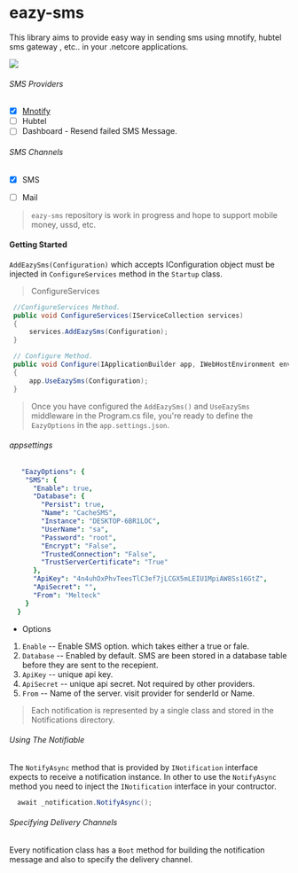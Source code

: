 # eazy-sms
This library aims to provide easy way in sending sms 
using mnotify, hubtel sms gateway , etc.. in your .netcore applications.

 ![ ](https://vistr.dev/badge?repo=mkojoa.eazy-sms&color=0058AD)

###### SMS Providers
- [X] [Mnotify](https://mnotify.com)
- [ ] Hubtel
- [ ] Dashboard - Resend failed SMS Message.

###### SMS Channels
- [X] SMS
- [ ] Mail


> `eazy-sms` repository is work in progress and hope to support mobile money, ussd, etc.


#### Getting Started
`AddEazySms(Configuration)` which accepts IConfiguration object  must be injected in `ConfigureServices` method in the `Startup` class.

> ConfigureServices
   ```c#
    //ConfigureServices Method.
    public void ConfigureServices(IServiceCollection services)
    {
        services.AddEazySms(Configuration);
    }

    // Configure Method.
    public void Configure(IApplicationBuilder app, IWebHostEnvironment env)
    {
        app.UseEazySms(Configuration);
    }
   ```

> Once you have configured the `AddEazySms()` and `UseEazySms` middleware  in the Program.cs file, 
> you're ready to define the `EazyOptions` in the `app.settings.json`.

###### appsettings
```yaml
   "EazyOptions": {
    "SMS": {
      "Enable": true,
      "Database": {
        "Persist": true,
        "Name": "CacheSMS",
        "Instance": "DESKTOP-6BR1LOC",
        "UserName": "sa",
        "Password": "root",
        "Encrypt": "False",
        "TrustedConnection": "False",
        "TrustServerCertificate": "True"
      },
      "ApiKey": "4n4uhOxPhvTeesTlC3ef7jLCGX5mLEIU1MpiAW8Ss16GtZ",
      "ApiSecret": "",
      "From": "Melteck"
    }
  }
```
- Options
1.  `Enable` -- Enable SMS option. which takes either a true or fale.
2.  `Database` -- Enabled by default. SMS are been stored in a database table before they are sent to the recepient.
3.  `ApiKey` -- unique api key.
4.  `ApiSecret` -- unique api secret. Not required by other providers.
5.  `From` -- Name of the server. visit provider for senderId or Name.


> Each notification is represented by a single class and stored in the Notifications 
> directory.

###### Using The Notifiable
The `NotifyAsync` method that is provided by `INotification` interface expects to 
receive a notification instance.
In other to use the `NotifyAsync` method you need to inject the `INotification` 
interface in your contructor.

```c#
  await _notification.NotifyAsync();
```

###### Specifying Delivery Channels
Every notification class has a `Boot` method for building the notification message and 
also to specify the delivery channel.

